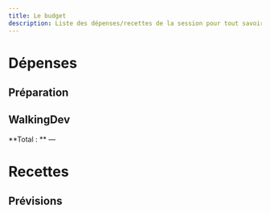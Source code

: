 ```yaml
---
title: Le budget
description: Liste des dépenses/recettes de la session pour tout savoir sur le combien !
---
```


# Dépenses

## Préparation

## WalkingDev


**Total : **
—

# Recettes

## Prévisions
